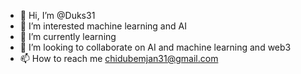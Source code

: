 - 👋 Hi, I’m @Duks31
- 👀 I’m interested machine learning and AI
- 🌱 I’m currently learning
- 💞️ I’m looking to collaborate on AI and machine learning and web3
- 📫 How to reach me chidubemjan31@gmail.com

<!---
Duks31/Duks31 is a ✨ special ✨ repository because its `README.md` (this file) appears on your GitHub profile.
You can click the Preview link to take a look at your changes.
--->

